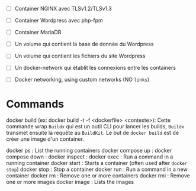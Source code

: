 - [ ] Container NGINX avec TLSv1.2/TLSv1.3
- [ ] Container Wordpress avec php-fpm
- [ ] Container MariaDB
- [ ] Un volume qui contient la base de donnée du Wordpress
- [ ] Un volume qui contient les fichiers du site Wordpress
- [ ] Un docker-network qui établit les connexions entre les containers
- [ ] Docker networking, using custom networks (NO `links`)


# Commands
docker build (ex: docker build -t <nom container> -f \<dockerfile\> \<contexte\>):
    Cette commande wrap `Buildx` qui est un outil CLI pour lancer les builds,
`Buildx` transmet ensuite la requête au `BuildKit`. Le but de `docker build` est
de créer une image d'un container.

docker ps : List the running containers
docker compose up :
docker compose down :
docker inspect :
docker exec : Run a command in a running container
docker start : Starts a container (often used after `docker stop`)
docker stop : Stop a container
docker run : Run a command in a new container
docker rm : Remove one or more containers
docker rmi : Remove one or more images
docker image : Lists the images
